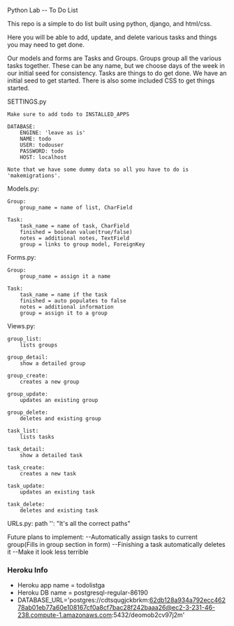 Python Lab -- To Do List

This repo is a simple to do list built using python, django, and html/css.

Here you will be able to add, update, and delete various tasks and things you may need to get done.

Our models and forms are Tasks and Groups. Groups group all the various tasks together. These can be any name, but we choose days of the week in our initial seed for consistency. Tasks are things to do get done. We have an initial seed to get started. There is also some included CSS to get things started.

SETTINGS.py

    Make sure to add todo to INSTALLED_APPS
    
    DATABASE:
        ENGINE: 'leave as is'
        NAME: todo
        USER: todouser
        PASSWORD: todo
        HOST: localhost

    Note that we have some dummy data so all you have to do is 'makemigrations'.

Models.py:

    Group:
        group_name = name of list, CharField

    Task:
        task_name = name of task, CharField
        finished = boolean value(true/false)
        notes = additional notes, TextField
        group = links to group model, ForeignKey

Forms.py:

    Group:
        group_name = assign it a name

    Task:
        task_name = name if the task
        finished = auto populates to false
        notes = additional information
        group = assign it to a group

Views.py:

    group_list:
        lists groups
    
    group_detail:
        show a detailed group

    group_create:
        creates a new group

    group_update:
        updates an existing group

    group_delete:
        deletes and existing group
    
    task_list:
        lists tasks
    
    task_detail:
        show a detailed task

    task_create:
        creates a new task

    task_update:
        updates an existing task

    task_delete:
        deletes and existing task
    

URLs.py:
    path '':
    "It's all the correct paths"

Future plans to implement:
    --Automatically assign tasks to current group(Fills in group section in form)
    --Finishing a task automatically deletes it
    --Make it look less terrible


### Heroku Info
- Heroku app name = todolistga
- Heroku DB name = postgresql-regular-86190
- DATABASE_URL='postgres://cdtsqugjckbrkm:62db128a934a792ecc46278ab01eb77a60e108167cf0a8cf7bac28f242baaa26@ec2-3-231-46-238.compute-1.amazonaws.com:5432/deomob2cv97j2m'